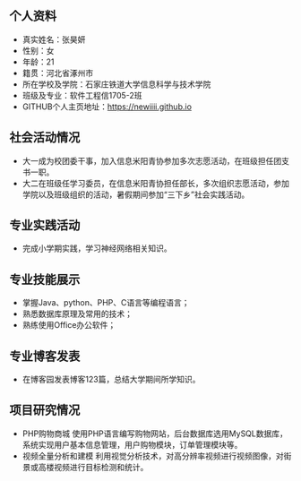 ## 个人资料
* 真实姓名：张昊妍
* 性别：女
* 年龄：21
* 籍贯：河北省涿州市
* 所在学校及学院：石家庄铁道大学信息科学与技术学院
* 班级及专业：软件工程信1705-2班 
* GITHUB个人主页地址：https://newiiii.github.io

## 社会活动情况
* 大一成为校团委干事，加入信息米阳青协参加多次志愿活动，在班级担任团支书一职。
* 大二在班级任学习委员，在信息米阳青协担任部长，多次组织志愿活动，参加学院以及班级组织的活动，暑假期间参加“三下乡”社会实践活动。

## 专业实践活动
* 完成小学期实践，学习神经网络相关知识。

## 专业技能展示
* 掌握Java、python、PHP、C语言等编程语言；
* 熟悉数据库原理及常用的技术；
* 熟练使用Office办公软件；

## 专业博客发表
* 在博客园发表博客123篇，总结大学期间所学知识。
## 项目研究情况
* PHP购物商城
 使用PHP语言编写购物网站，后台数据库选用MySQL数据库，系统实现用户基本信息管理，用户购物模块，订单管理模块等。
* 视频全量分析和建模
 利用视觉分析技术，对高分辨率视频进行视频图像，对街景或高楼视频进行目标检测和统计。
